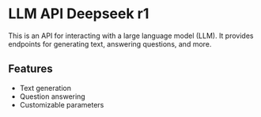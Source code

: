 # LLM API Deepseek r1

This is an API for interacting with a large language model (LLM). It provides endpoints for generating text, answering questions, and more.

## Features

- Text generation
- Question answering
- Customizable parameters
